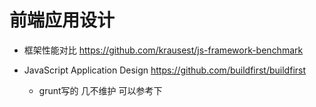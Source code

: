 # 前端应用设计

- 框架性能对比 https://github.com/krausest/js-framework-benchmark
- JavaScript Application Design <https://github.com/buildfirst/buildfirst>

  - grunt写的 几不维护 可以参考下

